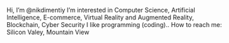Hi, I’m @nikdimentiy
I’m interested in Computer Science, Artificial Intelligence, E-commerce, Virtual Reality and Augmented Reality, Blockchain, Cyber Security
I like programming (coding)..
How to reach me: Silicon Valey, Mountain View
